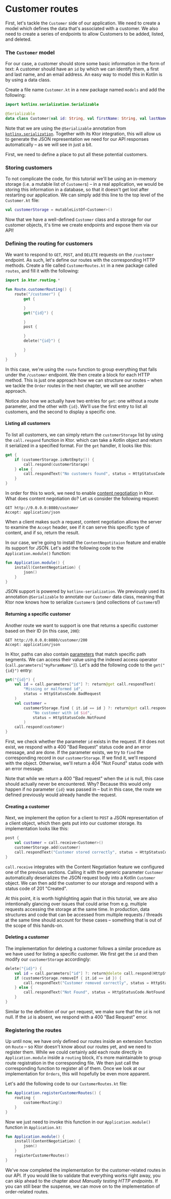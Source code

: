 # Customer routes

First, let's tackle the `Customer` side of our application. We need to create a model which defines the data that's associated with a customer. We also need to create a series of endpoints to allow Customers to be added, listed, and deleted.

### The `Customer` model

For our case, a customer should store some basic information in the form of text: A customer should have an `id` by which we can identify them, a first and last name, and an email address. An easy way to model this in Kotlin is by using a data class.

Create a file name `Customer.kt` in a new package named `models` and add the following:

```kotlin
import kotlinx.serialization.Serializable

@Serializable
data class Customer(val id: String, val firstName: String, val lastName: String, val email: String)
```

Note that we are using the `@Serializable` annotation from [`kotlinx.serialization`](https://github.com/Kotlin/kotlinx.serialization). Together with its Ktor integration, this will allow us to generate the JSON representation we need for our API responses automatically – as we will see in just a bit.

First, we need to define a place to put all these potential customers.

### Storing customers

To not complicate the code, for this tutorial we'll be using an in-memory storage (i.e. a mutable list of `Customer`s) – in a real application, we would be storing this information in a database, so that it doesn't get lost after restarting our application. We can simply add this line to the top level of the `Customer.kt` file:

```kotlin
val customerStorage = mutableListOf<Customer>()
```

Now that we have a well-defined `Customer` class and a storage for our customer objects, it's time we create endpoints and expose them via our API!

### Defining the routing for customers

We want to respond to `GET`, `POST`, and `DELETE` requests on the `/customer` endpoint. As such, let's define our routes with the corresponding HTTP methods. Create a file called `CustomerRoutes.kt` in a new package called `routes`, and fill it with the following:

```kotlin
import io.ktor.routing.*

fun Route.customerRouting() {
    route("/customer") {
        get {

        }
        get("{id}") {

        }
        post {

        }
        delete("{id}") {

        }
    }
}
```

In this case, we're using the `route` function to group everything that falls under the `/customer` endpoint. We then create a block for each HTTP method. This is just one approach how we can structure our routes – when we tackle the `Order` routes in the next chapter, we will see another approach.

Notice also how we actually have two entries for `get`: one without a route parameter, and the other with `{id}`. We'll use the first entry to list all customers, and the second to display a specific one.  

#### Listing all customers

To list all customers, we can simply return the `customerStorage` list by using the `call.respond` function in Ktor. which can take a Kotlin object and return it serialized in a specified format. For the `get` handler, it looks like this:

```kotlin
get {
    if (customerStorage.isNotEmpty()) {
        call.respond(customerStorage)
    } else {
        call.respondText("No customers found", status = HttpStatusCode.NotFound)
    }
}
```

In order for this to work, we need to enable [content negotiation](https://ktor.io/servers/features/content-negotiation.html) in Ktor. What does content negotiation do? Let us consider the following request:

```http request
GET http://0.0.0.0:8080/customer
Accept: application/json
```

When a client makes such a request, content negotiation allows the server to examine the `Accept` header, see if it can serve this specific type of content, and if so, return the result.

In our case, we're going to install the `ContentNegotitaion` feature and enable its support for JSON. Let's add the following code to the `Application.module()` function:

```kotlin
fun Application.module() {
    install(ContentNegotiation) {
        json()
    }
}
```

JSON support is powered by `kotlinx-serialization`. We previously used its annotation `@Serializable` to annotate our `Customer` data class, meaning that Ktor now knows how to serialize `Customer`s (and collections of `Customer`s!)

#### Returning a specific customer

Another route we want to support is one that returns a specific customer based on their ID (in this case, `200`):

```http request
GET http://0.0.0.0:8080/customer/200
Accept: application/json
```

In Ktor, paths can also contain [parameters](https://ktor.io/servers/features/routing.html#parameters) that match specific path segments. We can access their value using the indexed access operator (`call.parameters["myParamName"]`). Let's add the following code to the `get("{id}")` entry:


```kotlin
get("{id}") {
    val id = call.parameters["id"] ?: return@get call.respondText(
        "Missing or malformed id",
        status = HttpStatusCode.BadRequest
    )
    val customer =
        customerStorage.find { it.id == id } ?: return@get call.respondText(
            "No customer with id $id",
            status = HttpStatusCode.NotFound
        )
    call.respond(customer)
}
```

First, we check whether the parameter `id` exists in the request. If it does not exist, we respond with a 400 "Bad Request" status code and an error message, and are done. If the parameter exists, we try to `find` the corresponding record in our `customerStorage`. If we find it, we'll respond with the object. Otherwise, we'll return a 404 "Not Found" status code with an error message.

Note that while we return a 400 "Bad request" when the `id` is null, this case should actually never be encountered. Why? Because this would only happen if no parameter `{id}` was passed in – but in this case, the route we defined previously would already handle the request.

#### Creating a customer

Next, we implement the option for a client to `POST` a JSON representation of a client object, which then gets put into our customer storage. Its implementation looks like this:

```kotlin
post {
    val customer = call.receive<Customer>()
    customerStorage.add(customer)
    call.respondText("Customer stored correctly", status = HttpStatusCode.Created)
}
```

`call.receive` integrates with the Content Negotiation feature we configured one of the previous sections. Calling it with the generic parameter `Customer` automatically deserializes the JSON request body into a Kotlin `Customer` object. We can then add the customer to our storage and respond with a status code of 201 "Created".

At this point, it is worth highlighting again that in this tutorial, we are also intentionally glancing over issues that could arise from e.g. multiple requests accessing the storage at the same time. In production, data structures and code that can be accessed from multiple requests / threads at the same time should account for these cases – something that is out of the scope of this hands-on.

#### Deleting a customer

The implementation for deleting a customer follows a similar procedure as we have used for listing a specific customer. We first get the `id` and then modify our `customerStorage` accordingly:

```kotlin
delete("{id}") {
    val id = call.parameters["id"] ?: return@delete call.respond(HttpStatusCode.BadRequest)
    if (customerStorage.removeIf { it.id == id }) {
        call.respondText("Customer removed correctly", status = HttpStatusCode.OK)
    } else {
        call.respondText("Not Found", status = HttpStatusCode.NotFound)
    }
}
```

Similar to the definition of our `get` request, we make sure that the `id` is not null. If the `id` is absent, we respond with a 400 "Bad Request" error.

### Registering the routes

Up until now, we have only defined our routes inside an extension function on `Route` – so Ktor doesn't know about our routes yet, and we need to register them. While we could certainly add each route directly in `Application.module` inside a `routing` block, it's more maintainable to group route registration in the corresponding file. We then just call the corresponding function to register all of them. Once we look at our implementation for `Orders`, this will hopefully be even more apparent. 

Let's add the following code to our `CustomerRoutes.kt` file:

```kotlin
fun Application.registerCustomerRoutes() {
    routing {
        customerRouting()
    }
}
```

Now we just need to invoke this function in our `Application.module()` function in `Application.kt`:

```kotlin
fun Application.module() {
    install(ContentNegotiation) {
        json()
    }
    registerCustomerRoutes()
}
```

We've now completed the implementation for the customer-related routes in our API. If you would like to validate that everything works right away, you can skip ahead to the chapter about _Manually testing HTTP endpoints_. If you can still bear the suspense, we can move on to the implementation of order-related routes.
